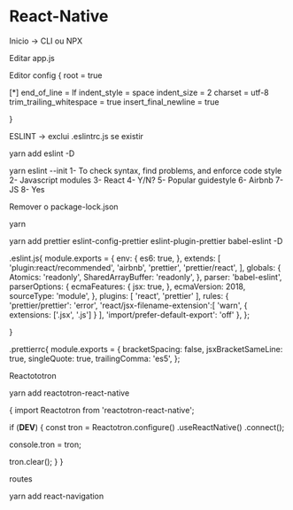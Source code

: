 # React-Native

Inicio -> CLI ou NPX

Editar app.js

Editor config {
root = true

[*]
end_of_line = lf
indent_style = space
indent_size = 2
charset = utf-8
trim_trailing_whitespace = true
insert_final_newline = true

}

ESLINT -> exclui .eslintrc.js se existir

yarn add eslint -D

yarn eslint --init
1- To check syntax, find problems, and enforce code style
2- Javascript modules
3- React
4- Y/N?
5- Popular guidestyle
6- Airbnb
7- JS
8- Yes

Remover o package-lock.json

yarn

yarn add prettier eslint-config-prettier eslint-plugin-prettier babel-eslint -D


.eslint.js{
	module.exports = {
  env: {
    es6: true,
  },
  extends: [
    'plugin:react/recommended',
    'airbnb',
    'prettier',
    'prettier/react',
  ],
  globals: {
    Atomics: 'readonly',
    SharedArrayBuffer: 'readonly',
  },
  parser: 'babel-eslint',
  parserOptions: {
    ecmaFeatures: {
      jsx: true,
    },
    ecmaVersion: 2018,
    sourceType: 'module',
  },
  plugins: [
    'react',
    'prettier'
  ],
  rules: {
    'prettier/prettier': 'error',
    'react/jsx-filename-extension':[
      'warn',
      {
        extensions: ['.jsx', '.js']
      }
    ],
    'import/prefer-default-export': 'off'
  },
};

}

.prettierrc{
module.exports = {
  bracketSpacing: false,
  jsxBracketSameLine: true,
  singleQuote: true,
  trailingComma: 'es5',
};


Reactototron 

yarn add reactotron-react-native

{
import Reactotron from 'reactotron-react-native';

if (__DEV__) {
  const tron = Reactotron.configure()
    .useReactNative()
    .connect();

  console.tron = tron;

  tron.clear();
}
}

routes 

yarn add react-navigation

